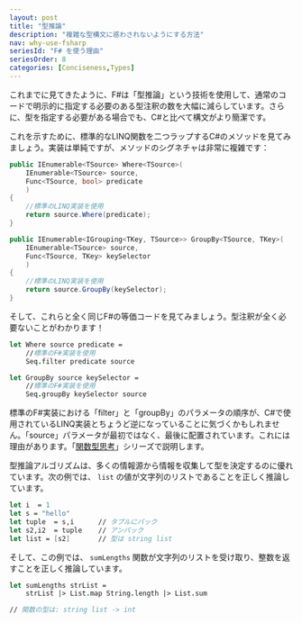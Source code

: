 ```yaml
---
layout: post
title: "型推論"
description: "複雑な型構文に惑わされないようにする方法"
nav: why-use-fsharp
seriesId: "F# を使う理由"
seriesOrder: 8
categories: [Conciseness,Types]
---
```


これまでに見てきたように、F#は「型推論」という技術を使用して、通常のコードで明示的に指定する必要のある型注釈の数を大幅に減らしています。さらに、型を指定する必要がある場合でも、C#と比べて構文がより簡潔です。

これを示すために、標準的なLINQ関数を二つラップするC#のメソッドを見てみましょう。実装は単純ですが、メソッドのシグネチャは非常に複雑です：

```csharp
public IEnumerable<TSource> Where<TSource>(
    IEnumerable<TSource> source,
    Func<TSource, bool> predicate
    )
{
    //標準のLINQ実装を使用
    return source.Where(predicate);
}

public IEnumerable<IGrouping<TKey, TSource>> GroupBy<TSource, TKey>(
    IEnumerable<TSource> source,
    Func<TSource, TKey> keySelector
    )
{
    //標準のLINQ実装を使用
    return source.GroupBy(keySelector);
}
```

そして、これらと全く同じF#の等価コードを見てみましょう。型注釈が全く必要ないことがわかります！

```fsharp
let Where source predicate = 
    //標準のF#実装を使用
    Seq.filter predicate source

let GroupBy source keySelector = 
    //標準のF#実装を使用
    Seq.groupBy keySelector source
```
	
<div class="alert alert-info">	
標準のF#実装における「filter」と「groupBy」のパラメータの順序が、C#で使用されているLINQ実装とちょうど逆になっていることに気づくかもしれません。「source」パラメータが最初ではなく、最後に配置されています。これには理由があります。「<a href="/series/thinking-functionally.html">関数型思考</a>」シリーズで説明します。
</div>

型推論アルゴリズムは、多くの情報源から情報を収集して型を決定するのに優れています。次の例では、 `list` の値が文字列のリストであることを正しく推論しています。

```fsharp
let i  = 1
let s = "hello"
let tuple  = s,i      // タプルにパック   
let s2,i2  = tuple    // アンパック
let list = [s2]       // 型は string list
```

そして、この例では、 `sumLengths` 関数が文字列のリストを受け取り、整数を返すことを正しく推論しています。

```fsharp
let sumLengths strList = 
    strList |> List.map String.length |> List.sum

// 関数の型は: string list -> int
```


